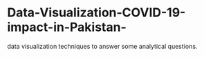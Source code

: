 # Data-Visualization-COVID-19-impact-in-Pakistan-
data visualization techniques to answer some analytical questions.
